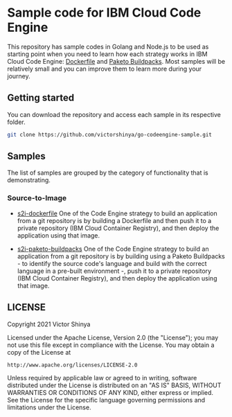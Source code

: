 # Sample code for IBM Cloud Code Engine

This repository has sample codes in Golang and Node.js to be used as starting point when you need to learn how each strategy works in IBM Cloud Code Engine: [Dockerfile](https://docs.docker.com/engine/reference/builder) and [Paketo Buildpacks](https://paketo.io). Most samples will be relatively small and you can improve them to learn more during your journey.

## Getting started

You can download the repository and access each sample in its respective folder.

```sh
git clone https://github.com/victorshinya/go-codeengine-sample.git
```

## Samples

The list of samples are grouped by the category of functionality that is demonstrating.

### Source-to-Image

- [s2i-dockerfile](s2i-dockerfile/README.md)
One of the Code Engine strategy to build an application from a git repository is by building a Dockerfile and then push it to a private repository (IBM Cloud Container Registry), and then deploy the application using that image.

- [s2i-paketo-buildpacks](s2i-paketo-buildpacks/README.md)
One of the Code Engine strategy to build an application from a git repository is by building using a Paketo Buildpacks - to identify the source code's language and build with the correct language in a pre-built environment -, push it to a private repository (IBM Cloud Container Registry), and then deploy the application using that image.

## LICENSE

Copyright 2021 Victor Shinya

Licensed under the Apache License, Version 2.0 (the "License");
you may not use this file except in compliance with the License.
You may obtain a copy of the License at

    http://www.apache.org/licenses/LICENSE-2.0

Unless required by applicable law or agreed to in writing, software
distributed under the License is distributed on an "AS IS" BASIS,
WITHOUT WARRANTIES OR CONDITIONS OF ANY KIND, either express or implied.
See the License for the specific language governing permissions and
limitations under the License.
